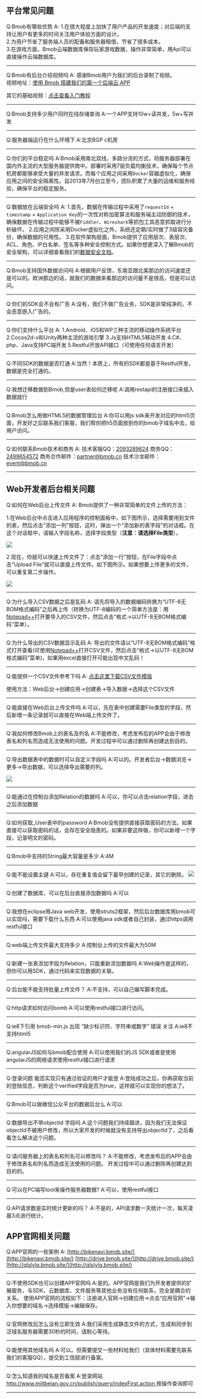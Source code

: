 
## 平台常见问题

Q:Bmob有哪些优势
A:
1.在很大程度上加快了用户产品的开发速度；对后端的支持让用户有更多的时间关注用户体验方面的设计。   
2.为用户节省了服务端人员的配备和服务器租借，节省了很多成本。    
3.在游戏方面，Bmob云端数据库保存玩家游戏数据，操作非常简单，用Api可以直接操作云端数据库。

---

Q:Bmob有后台介绍视频吗
A:
感谢Bmob用户为我们的后台录制了视频。    
视频地址：[使用 Bmob 搭建我们的第一个后端云 APP](http://www.jikexueyuan.com/course/2208.html)

其它的基础视频：[点击查看入门教程](http://pan.baidu.com/s/1nhPkq)

---
Q:Bmob支持多少用户同时在线存储查询
A:一个APP支持10w+读并发，5w+写并发

---

Q:服务器端运行在什么环境下
A:北京BGP c机房 

---

Q:你们的平台稳定吗
A:Bmob采用南北双线，多路分流的方式，将服务器部署在国内外主流的大型服务器提供商中。部署时采用7层负载均衡技术，确保每个节点机房都能够承受大量的并发请求。而每个应用之间采用`Docker`容器虚拟化，确保应用之间的安全隔离性。自2013年7月创立至今，团队积累了大量的运维和服务经验，确保平台的稳定服务。 


---

Q:数据放在云端安全吗
A:
1.首先，数据在传输过程中采用了`requestId` + `timestamp` + `Application Key`的一次性对称加密算法和服务端主动防御的技术，确保数据在传输过程中能够不被`Fiddler`、`Wireshark`等抓包工具恶意抓取进行分析破坏。
2.应用之间除采用Docker虚拟化之外，系统还定期/实时做了3级容灾备份，确保数据的可用性。
3.在软件架构层面，Bmob提供了应用层次、表层次、ACL、角色、IP白名单、签名等多种安全控制方式。如果你想更深入了解Bmob的安全架构，可以详细查看我们的[数据安全文档](https://docs.bmob.cn/other/Other/n_datasafety/doc/index.html)。

---

Q:Bmob支持国外数据访问吗
A:根据用户反馈，东南亚跟北美那边的访问速度还是可以的。欧洲那边的话，就我们的数据来看那边的访问量不是很高，但是可以访问。

---

Q:你们的SDK会不会有广告
A:没有，我们不做广告业务，SDK是非常纯净的，不会恶意嵌入广告的。

---

Q:你们支持什么平台
A:
1.Android、iOS和WP三种主流的移动操作系统平台
2.Cocos2d-x和Unity两种主流的游戏引擎
3.Js支持HTML5移动开发
4.C#、php、Java支持PC端开发
5.Restful开放API接口（可使用任何语言开发）

---

Q:不同SDK的数据是否打通
A:当然！本质上，所有的SDK都是基于Restful开发，数据是完全打通的。

---

Q:我想迁移数据到Bmob,但是user表如何迁移呢
A:调用restapi的注册接口来插入数据就行

---

Q:Bmob怎么用做HTML5的数据管理后台
A:你可以用js sdk来开发对应的html5页面，开发好之后联系我们客服，我们帮你把h5页面放到你的bmob子域名中去，给用户访问。

---

Q:如何联系Bmob技术和商务
A:
技术客服QQ：[2093289624](http://wpa.qq.com/msgrd?v=3&uin=2093289624&site=qq&menu=yes)
商务QQ：[2499654572](http://wpa.qq.com/msgrd?v=3&uin=2499654572&site=qq&menu=yes)
商务合作邮件：partner@bmob.cn
技术沙龙邮件：event@bmob.cn

---

## Web开发者后台相关问题

Q:如何在Web后台上传文件
A:
Bmob提供了一种非常简单的文件上传的方法：

1.在Web后台中点击进入应用程序的控制面板中，如下图所示，选择需要用到文件的表，然后点击“添加一列”按钮，这时，弹出一个“添加新的表字段”的对话框。在这个对话框中，请输入字段名称，选择字段类型（**注意：请选择File类型**）。

![](image/addfile_1.png)

2.现在，你就可以快速上传文件了：点击“添加一行”按钮，在File字段中点击“Upload File”就可以直接上传文件。如下图所示。如果想要上传更多的文件，可以重复第二步操作。

![](image/addfile_2.png)

---

Q:为什么导入CSV数据之后是乱码
A:
请先将导入的数据编码转换为“UTF-8无BOM格式编码”之后再上传（转换为UTF-8编码的一个简单方法是：用[Notepad++](http://notepad-plus-plus.org/)打开要导入的CSV文件，然后点击“格式->以UTF-8无BOM格式编码”菜单）。

---

Q:为什么导出的CSV数据显示乱码
A:
导出的文件请以“UTF-8无BOM格式编码”格式打开查看(可使用[Notepad++](http://notepad-plus-plus.org/)打开CSV文件，然后点击“格式->以UTF-8无BOM格式编码”菜单)，如果用excel直接打开可能出现中文乱码！

---

Q:能提供一个CSV文件参考下吗
A:
[点击这里下载CSV文件模版](http://static.bmob.cn/new/developmentdoc/appdemo/bmobtest.csv)

使用方法：Web后台->创建应用->创建表->导入数据->选择这个CSV文件

---

Q:能直接在Web后台上传文件吗
A:可以，先在表中创建需要File类型的字段，然后新增一条记录就可以直接在Web端上传文件了。

---

Q:我如何修改Bmob上的表名及列名
A:不能修改，考虑发布后的APP会由于修改表名和列名而造成无法使用的问题。开发过程中可以通过删除再创建达到目的。

---

Q:导出数据表中的数据时可以自定义字段吗
A:可以的。开发者后台->数据浏览->更多->导出数据，可以选择导出需要的列。

![](image/export.png)

---

Q:能通过在控制台添加Relation的数据吗
A:可以，你可以点击relation字段，进去之后添加数据

---

Q:如何获取_User表中的password
A:Bmob没有提供直接获取密码的方法。如果直接可以获取密码的话，会存在安全隐患的。如果非要这样做，你可以新增一个字段，记录明文的密码。

---

Q:Bmob中支持的String最大容量是多少
A:4M

---

Q:能不能设置主键
A:可以，存在重复值会留下最早创建的记录，其它的删除。
![](image/primarykey.png)

---

Q:创建了数据库，可以在后台直接添加数据吗
A:可以

---

Q:我想在eclipse用Java web开发，使用struts2框架，然后后台数据库用bmob可以实现吗，需要下载什么东西
A:可以使用java sdk或者自己封装，通过https调用restful接口

---

Q:web端上传文件最大支持多少
A:控制台上传的文件最大为50M

---

Q:新建一张表添加字段为Relation，只能重新添加数据吗
A:Web操作是这样的，但你可以用SDK，通过代码来实现数据的关联。

---

Q:后台能不能支持批量上传文件？
A:不支持，可以自己编写脚本完成。

---

Q:http请求如何访问bomb
A:可以使用restful接口进行访问。

---

Q:ie8下引用 bmob-min.js 出现 “缺少标识符、字符串或数字” 错误
关注
A:ie8不支持html5

---

Q:angularJS如何与bmob配合使用
A:可以使用我们的JS SDK或者是使用angularJS的网络请求使用restful接口进行请求

---

Q:登录问题 能否实现只有通过验证的用户才能登
A:登陆成功之后，你再获取当前的登陆信息，判断这个verified字段是否为true，这样就可以实现你的想法了。

---

Q:Bmob可以做微信公众平台的数据后台么
A:可以

---

Q:数据导出不带objectid 字段吗
A:这个问题我们持续跟进，因为我们无法保证objectId不被用户修改，所以大家开发的时候就没有支持导出objectId了，之后看看怎么解决这个问题。

---

Q:请问服务器上的表名和列名可以修改吗？
A:不能修改，考虑发布后的APP会由于修改表名和列名而造成无法使用的问题。
开发过程中可以通过删除再创建达到目的的。

---

Q:可以在PC端写tool来操作服务器数据?
A:可以，使用restful接口

---

Q:API请求数是实时统计更新的吗？
A:不是的，API请求数一天统计一次，每天凌晨3点进行统计。

## APP官网相关问题


Q:APP官网的一些案例
A:
[http://bikenavi.bmob.site/](http://bikenavi.bmob.site/)
[http://drive.bmob.site/](http://drive.bmob.site/)
[http://qlslylq.bmob.site/](http://qlslylq.bmob.site/)

---

Q:不使用SDK也可以创建APP官网吗
A:是的。APP官网是我们为开发者提供的扩展服务，与SDK、云数据库、文件服务等其他业务没有任何联系，完全是耦合的关系。
使用APP官网的流程如下：注册进入官网->创建应用->点击“应用官网”->输入你想要的域名->选择模版->编辑保存。

---

Q:官网修改后怎么没有立即生效
A:我们采用生成静态文件的方式，生成和同步到泛域名服务器需要30秒的时间，请耐心等待。

---

Q:能使用其他域名吗
A:可以。但需要提交一些材料给我们（具体材料需要先联系我们的客服QQ），提交到工信部进行备案。

---

Q:怎么知道我的域名是否备案
A:登录网站 [http://www.miitbeian.gov.cn/publish/query/indexFirst.action ](http://www.miitbeian.gov.cn/publish/query/indexFirst.action ) 按操作查询即可

---

